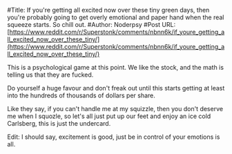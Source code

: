 #Title: If you're getting all excited now over these tiny green days, then you're probably going to get overly emotional and paper hand when the real squeeze starts. So chill out.
#Author: Noderpsy
#Post URL: [https://www.reddit.com/r/Superstonk/comments/nbnn6k/if_youre_getting_all_excited_now_over_these_tiny/](https://www.reddit.com/r/Superstonk/comments/nbnn6k/if_youre_getting_all_excited_now_over_these_tiny/)


This is a psychological game at this point.  We like the stock, and the math is telling us that they are fucked.

Do yourself a huge favour and don't freak out until this starts getting at least into the hundreds of thousands of dollars per share.

Like they say, if you can't handle me at my squizzle, then you don't deserve me when I squozle, so let's all just put up our feet and enjoy an ice cold Carlsberg, this is just the undercard.

Edit: I should say, excitement is good, just be in control of your emotions is all.